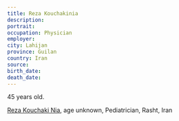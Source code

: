```yaml
---
title: Reza Kouchakinia
description: 
portrait: 
occupation: Physician
employer: 
city: Lahijan
province: Guilan
country: Iran
source: 
birth_date: 
death_date: 
---
```


45 years old.

<a href="https://iran-hrm.com/index.php/2020/03/31/dozens-of-iranian-doctors-died-during-irans-coronavirus-crisis/">Reza Kouchaki Nia</a>, age unknown, Pediatrician, Rasht, Iran

